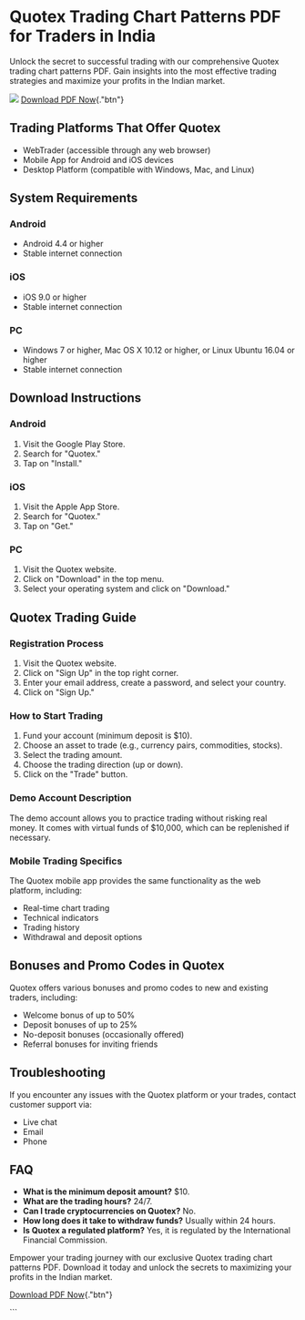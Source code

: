 

# Quotex Trading Chart Patterns PDF for Traders in India

Unlock the secret to successful trading with our comprehensive Quotex
trading chart patterns PDF. Gain insights into the most effective
trading strategies and maximize your profits in the Indian market.

[![](https://static.quotex.io/files/4_en/300_250.jpg)](https://traff.sbs/brokerqxlid)
[Download PDF
Now](\%22https://traff.sbs/brokerqxsignup\%22){."btn"}




## Trading Platforms That Offer Quotex

-   WebTrader (accessible through any web browser)
-   Mobile App for Android and iOS devices
-   Desktop Platform (compatible with Windows, Mac, and Linux)

## System Requirements

### Android

-   Android 4.4 or higher
-   Stable internet connection

### iOS

-   iOS 9.0 or higher
-   Stable internet connection

### PC

-   Windows 7 or higher, Mac OS X 10.12 or higher, or Linux Ubuntu 16.04
    or higher
-   Stable internet connection

## Download Instructions

### Android

1.  Visit the Google Play Store.
2.  Search for "Quotex."
3.  Tap on "Install."

### iOS

1.  Visit the Apple App Store.
2.  Search for "Quotex."
3.  Tap on "Get."

### PC

1.  Visit the Quotex website.
2.  Click on "Download" in the top menu.
3.  Select your operating system and click on "Download."

## Quotex Trading Guide

### Registration Process

1.  Visit the Quotex website.
2.  Click on "Sign Up" in the top right corner.
3.  Enter your email address, create a password, and select your
    country.
4.  Click on "Sign Up."

### How to Start Trading

1.  Fund your account (minimum deposit is \$10).
2.  Choose an asset to trade (e.g., currency pairs, commodities,
    stocks).
3.  Select the trading amount.
4.  Choose the trading direction (up or down).
5.  Click on the "Trade" button.

### Demo Account Description

The demo account allows you to practice trading without risking real
money. It comes with virtual funds of \$10,000, which can be replenished
if necessary.

### Mobile Trading Specifics

The Quotex mobile app provides the same functionality as the web
platform, including:

-   Real-time chart trading
-   Technical indicators
-   Trading history
-   Withdrawal and deposit options

## Bonuses and Promo Codes in Quotex

Quotex offers various bonuses and promo codes to new and existing
traders, including:

-   Welcome bonus of up to 50%
-   Deposit bonuses of up to 25%
-   No-deposit bonuses (occasionally offered)
-   Referral bonuses for inviting friends

## Troubleshooting

If you encounter any issues with the Quotex platform or your trades,
contact customer support via:

-   Live chat
-   Email
-   Phone

## FAQ

-   **What is the minimum deposit amount?** \$10.
-   **What are the trading hours?** 24/7.
-   **Can I trade cryptocurrencies on Quotex?** No.
-   **How long does it take to withdraw funds?** Usually within 24
    hours.
-   **Is Quotex a regulated platform?** Yes, it is regulated by the
    International Financial Commission.

Empower your trading journey with our exclusive Quotex trading chart
patterns PDF. Download it today and unlock the secrets to maximizing
your profits in the Indian market.

[Download PDF
Now](\%22https://traff.sbs/brokerqxsignup\%22){."btn"}

\`\`\`

